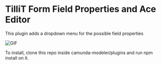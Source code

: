 # TilliT Form Field Properties and Ace Editor

This plugin adds a dropdown menu for the possible field properties

![GIF](plugin-example.gif)


To install, clone this repo inside camunda-modeler/plugins and run npm install on it.
